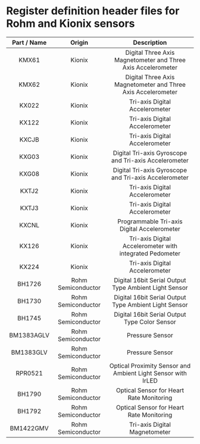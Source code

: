 # Register definition header files for Rohm and Kionix sensors

| Part / Name | Origin | Description |
|:-------------:|:-------------:|:-------------:|
| KMX61 | Kionix | Digital Three Axis Magnetometer and Three Axis Accelerometer |
| KMX62 | Kionix | Digital Three Axis Magnetometer and Three Axis Accelerometer |
| KX022 | Kionix | Tri-axis Digital Accelerometer |
| KX122 | Kionix | Tri-axis Digital Accelerometer |
| KXCJB | Kionix | Tri-axis Digital Accelerometer |
| KXG03 | Kionix | Digital Tri-axis Gyroscope and Tri-axis Accelerometer |
| KXG08 | Kionix | Digital Tri-axis Gyroscope and Tri-axis Accelerometer |
| KXTJ2 | Kionix | Tri-axis Digital Accelerometer |
| KXTJ3 | Kionix | Tri-axis Digital Accelerometer |
| KXCNL | Kionix | Programmable Tri-axis Digital Accelerometer |
| KX126 | Kionix | Tri-axis Digital Accelerometer with integrated Pedometer |
| KX224 | Kionix | Tri-axis Digital Accelerometer |
| BH1726 | Rohm Semiconductor | Digital 16bit Serial Output Type Ambient Light Sensor |
| BH1730 | Rohm Semiconductor | Digital 16bit Serial Output Type Ambient Light Sensor |
| BH1745 | Rohm Semiconductor | Digital 16bit Serial Output Type Color Sensor |
| BM1383AGLV | Rohm Semiconductor | Pressure Sensor |
| BM1383GLV | Rohm Semiconductor | Pressure Sensor |
| RPR0521 | Rohm Semiconductor | Optical Proximity Sensor and Ambient Light Sensor with IrLED |
| BH1790 | Rohm Semiconductor | Optical Sensor for Heart Rate Monitoring |
| BH1792 | Rohm Semiconductor | Optical Sensor for Heart Rate Monitoring |
| BM1422GMV | Rohm Semiconductor | Tri-axis Digital Magnetometer |
